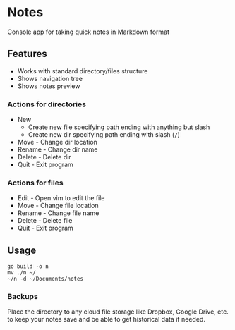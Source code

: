 # Notes
Console app for taking quick notes in Markdown format
## Features
- Works with standard directory/files structure
- Shows navigation tree
- Shows notes preview
### Actions for directories
- New
  - Create new file specifying path ending with anything but slash
  - Create new dir specifying path ending with slash (`/`)
- Move - Change dir location
- Rename - Change dir name
- Delete - Delete dir
- Quit - Exit program
### Actions for files
- Edit - Open vim to edit the file
- Move - Change file location
- Rename - Change file name
- Delete - Delete file
- Quit - Exit program
## Usage
```
go build -o n
mv ./n ~/
~/n -d ~/Documents/notes
```
### Backups
Place the directory to any cloud file storage like Dropbox, Google Drive, etc. to keep your notes save and be able to get historical data if needed.
